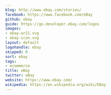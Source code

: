 ```yaml
---
blog: http://www.ebay.com/stories/
facebook: https://www.facebook.com/eBay
github: ebay
guide: https://go.developer.ebay.com/logos
images:
- ebay-ar21.svg
- ebay-icon.svg
layout: default
logohandle: ebay
skipped: 0
sort: ebay
tags:
- ecommerce
title: eBay
twitter: eBay
website: https://www.ebay.com/
wikipedia: https://en.wikipedia.org/wiki/EBay
---
```

